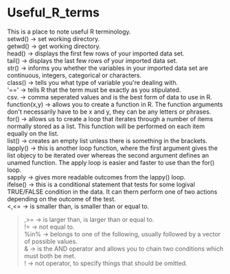 # Useful_R_terms
This is a place to note useful R terminology. <br/>
setwd() -> set working directory. <br/>
getwd() -> get working directory. <br/>
head() -> displays the first few rows of your imported data set. <br/>
tail() -> displays the last few rows of your imported data set. <br/>
str() -> informs you whether the variables in your imported data set are continuous, integers, categorical or characters. <br/>
class() -> tells you what type of variable you're dealing with. <br/>
'==' -> tells R that the term must be exactly as you stipulated. <br/>
csv. -> comma seperated values and is the best form of data to use in R. 
function(x,y) -> allows you to create a function in R. The function arguments don't necessarily have to be x and y, they can be any letters or phrases. <br/>
for() -> allows us to create a loop that iterates through a number of items normally stored as a list. This function will be performed on each item equally on the list. <br/>
list() -> creates an empty list unless there is something in the brackets. <br/>
lapply() -> this is another loop function, where the first argument gives the list objecy to be iterated over whereas the second argument defines an unamed function. The apply loop is easier and faster to use than the for() loop. <br/>
sapply -> gives more readable outcomes from the lappy() loop. <br/>
ifelse() -> this is a conditional statement that tests for some logival TRUE/FALSE condition in the data. It can thern perform one of two actions depending on the outcome of the test. <br/>
<,<= -> is smaller than, is smaller than or equal to. <br/>
>,>= -> is larger than, is larger than or equal to. <br/>
>!= -> not equal to. <br/>
>%in% -> belongs to one of the following, usually followed by a vector of possible values. <br/>
>& -> is the AND operator and allows you to chain two conditions which must both be met. <br/>
>! -> not operator, to specify things that should be omitted. <br/>
>
